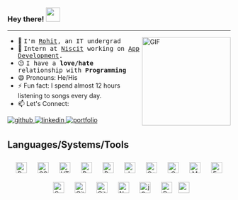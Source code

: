 ### Hey there! <img src="https://github.com/sakshi-choudhary/sakshi-choudhary/blob/master/Hi.gif" width="32px">

<hr>


<img align="right" alt="GIF" height="200px" src="https://i.ytimg.com/vi/hnZm96OAV2Y/maxresdefault.jpg" />




- :school: <samp>I'm [Rohit](https://rohit-patil.netlify.app/), an IT undergrad</samp>
- 👝 <samp>Intern at [Niscit](https://www.niscit.com/) working on [App Development](https://reactnative.dev/).</samp>
- :neutral_face: <samp>I have a **love/hate** relationship with **Programming**</samp>
- 😄 Pronouns: He/His
- ⚡ Fun fact: I spend almost 12 hours listening to songs every day.
- 📫 Let's Connect: 
 <a href="https://github.com/rohit-raje-786" target="_blank">
<img src=https://img.shields.io/badge/github-%2324292e.svg?&style=for-the-badge&logo=github&logoColor=white alt=github style="margin-bottom: 5px;" />
</a>
<a href="https://www.linkedin.com/in/rohit-patil-576216192/" target="_blank">
<img src=https://img.shields.io/badge/linkedin-%231E77B5.svg?&style=for-the-badge&logo=linkedin&logoColor=white alt=linkedin style="margin-bottom: 5px;" />
</a>
<a href="https://rohit-patil.netlify.app/" target="_blank">
<img src=https://img.shields.io/badge/portfolio-%23292929.svg?&style=for-the-badge&logo=medium&logoColor=white alt=portfolio style="margin-bottom: 5px;" />
</a>  

<br/>


## Languages/Systems/Tools  
<div align="center">  
<img style="margin: 10px" src="https://profilinator.rishav.dev/skills-assets/react-original-wordmark.svg" alt="React" height="25" />  
 <img style="margin: 10px" src="https://profilinator.rishav.dev/skills-assets/css3-original-wordmark.svg" alt="CSS3" height="25" />  
<img style="margin: 10px" src="https://profilinator.rishav.dev/skills-assets/html5-original-wordmark.svg" alt="HTML5" height="25" />  
<img style="margin: 10px" src="https://profilinator.rishav.dev/skills-assets/bootstrap-plain.svg" alt="Bootstrap" height="25" />  
 <img style="margin: 10px" src="https://camo.githubusercontent.com/c241d33361366f3604367d7762ca67275cb986918ad4bcfac106b283444f0114/68747470733a2f2f7777772e6d61726b7573616e746f6e776f6c662e636f6d2f6d656469612f70616765732f626c6f672f7461696c77696e642d6373732f3236353239383438372d313539363637353034312f7461696c77696e642d6373732d6c6f676f2e737667" alt="Bootstrap" height="25" />  


 
<img style="margin: 10px" src="https://profilinator.rishav.dev/skills-assets/javascript-original.svg" alt="JavaScript" height="25" />  
<img style="margin: 10px" src="https://profilinator.rishav.dev/skills-assets/cplusplus-original.svg" alt="C++" height="25" />  
<img style="margin: 10px" src="https://profilinator.rishav.dev/skills-assets/c-original.svg" alt="C" height="25" />    
<img style="margin: 10px" src="https://profilinator.rishav.dev/skills-assets/mongodb-original-wordmark.svg" alt="MongoDB" height="25" />  
<img style="margin: 10px" src="https://profilinator.rishav.dev/skills-assets/express-original-wordmark.svg" alt="Express.js" height="25" />  
<img style="margin: 10px" src="https://profilinator.rishav.dev/skills-assets/sass-original.svg" alt="Sass" height="25" />  
<img style="margin: 10px" src="https://profilinator.rishav.dev/skills-assets/git-scm-icon.svg" alt="Git" height="25" />  
 <img style="margin: 10px" src="https://camo.githubusercontent.com/c457309037aabdce151cc0e197d6db98234a31636ef41f2cc1c339832fe20de3/68747470733a2f2f63646e2e61757468302e636f6d2f626c6f672f6c6f676f732f6e6578746a732d6c6f676f2e706e67" alt="Git" height="25" />  

<img style="margin: 10px" src="https://profilinator.rishav.dev/skills-assets/nodejs-original-wordmark.svg" alt="Node.js" height="25" />  
<img style="margin: 10px" src="https://profilinator.rishav.dev/skills-assets/jquery.png" alt="jQuery" height="25" />  
<img style="margin: 10px" src="https://profilinator.rishav.dev/skills-assets/redux-original.svg" alt="Redux" height="25" />


 <img src="https://camo.githubusercontent.com/93b32389bf746009ca2370de7fe06c3b5146f4c99d99df65994f9ced0ba41685/68747470733a2f2f7777772e766563746f726c6f676f2e7a6f6e652f6c6f676f732f676574706f73746d616e2f676574706f73746d616e2d69636f6e2e737667" alt="postman" width="25" height="25" data-canonical-src="https://www.vectorlogo.zone/logos/getpostman/getpostman-icon.svg" style="max-width:100%;">

</div>  

<br/>  




